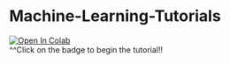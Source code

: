 # Machine-Learning-Tutorials


[![Open In Colab](https://colab.research.google.com/assets/colab-badge.svg)](https://colab.research.google.com/github/DelisLab/Machine-Learning-Tutorials/blob/main/DIY_Machine_learning_2025_.ipynb)</br>
^^Click on the badge to begin the tutorial!!
